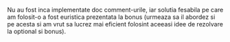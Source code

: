 Nu au fost inca implementate doc comment-urile, iar solutia fesabila pe care am folosit-o a fost euristica prezentata la bonus (urmeaza sa il abordez si pe acesta si am vrut sa lucrez mai eficient folosint aceeasi idee de rezolvare la optional si bonus). 
